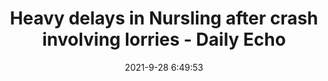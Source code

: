 ---
"title": "Heavy delays in Nursling after crash involving lorries - Daily Echo"
"date": "2021-9-28 6:49:53"
"feed_name": "GOOGLENEWSINDUSTRIAL"
"feed_website": "https://news.google.com/search?q=industrial%2Bincident&hl=en-US&gl=US&ceid=US:en"
"feed_rss": "https://news.google.com/rss/search?q=industrial%2Bincident&hl=en-US&gl=US&ceid=US:en"
"link": "https://www.dailyecho.co.uk/news/19609167.slip-road-m271-southampton-closed-due-police-incident/"
"source": "{'href': 'https://www.dailyecho.co.uk', 'title': 'Daily Echo'}"
"file": "_posts/2021-1-1-072eafa59506bbed3ab3ae52e0468c9d0830cae0.md"
"accident": "0"
"drilling": "0"
"dead": "0"
"injured": "0"
"arrested": "0"
"where": "unknown site"
"place": "unknown place"
---